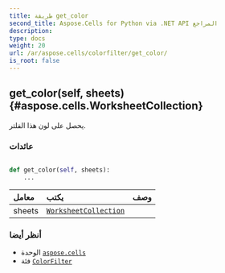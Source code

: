 ```yaml
---
title: طريقة get_color
second_title: Aspose.Cells for Python via .NET API المراجع
description:
type: docs
weight: 20
url: /ar/aspose.cells/colorfilter/get_color/
is_root: false
---
```

##  get_color(self, sheets) {#aspose.cells.WorksheetCollection}
يحصل على لون هذا الفلتر.


###  عائدات




```python

def get_color(self, sheets):
    ...
```


| معامل| يكتب| وصف|
| :- | :- | :- |
| sheets | [`WorksheetCollection`](/cells/python-net/ar/aspose.cells/worksheetcollection) |  |



###  أنظر أيضا
* الوحدة [`aspose.cells`](../../)
* فئة [`ColorFilter`](/cells/python-net/ar/aspose.cells/colorfilter)
